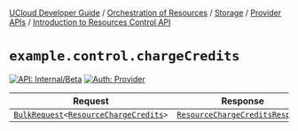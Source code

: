 [UCloud Developer Guide](/docs/developer-guide/README.md) / [Orchestration of Resources](/docs/developer-guide/orchestration/README.md) / [Storage](/docs/developer-guide/orchestration/storage/README.md) / [Provider APIs](/docs/developer-guide/orchestration/storage/providers/README.md) / [Introduction to Resources Control API](/docs/developer-guide/orchestration/storage/providers/control.md)

# `example.control.chargeCredits`

[![API: Internal/Beta](https://img.shields.io/static/v1?label=API&message=Internal/Beta&color=red&style=flat-square)](/docs/developer-guide/core/api-conventions.md)
[![Auth: Provider](https://img.shields.io/static/v1?label=Auth&message=Provider&color=informational&style=flat-square)](/docs/developer-guide/core/types.md#role)



| Request | Response | Error |
|---------|----------|-------|
|<code><a href='/docs/reference/dk.sdu.cloud.calls.BulkRequest.md'>BulkRequest</a>&lt;<a href='/docs/reference/dk.sdu.cloud.accounting.api.providers.ResourceChargeCredits.md'>ResourceChargeCredits</a>&gt;</code>|<code><a href='/docs/reference/dk.sdu.cloud.accounting.api.providers.ResourceChargeCreditsResponse.md'>ResourceChargeCreditsResponse</a></code>|<code><a href='/docs/reference/dk.sdu.cloud.CommonErrorMessage.md'>CommonErrorMessage</a></code>|



